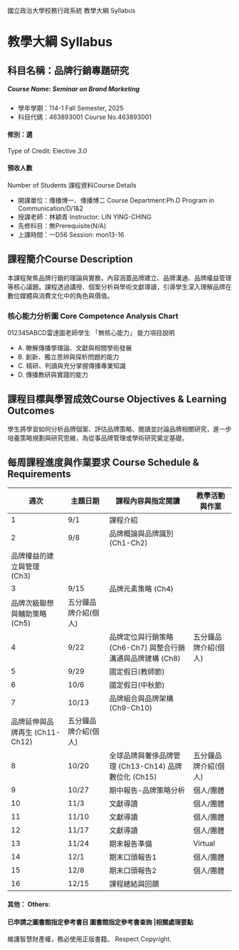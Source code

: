 國立政治大學校務行政系統 教學大綱 Syllabus
# 教學大綱 Syllabus
##  科目名稱：品牌行銷專題研究
#####  Course Name: Seminar on Brand Marketing
  * 學年學期：114-1 Fall Semester, 2025 
  * 科目代碼：463893001 Course No.463893001
#### 修別：選
Type of Credit: Elective 
_3.0_
#### 預收人數
Number of Students
課程資料Course Details
  * 開課單位：傳播博一、傳播博二 Course Department:Ph.D Program in Communication/D/1&2 
  * 授課老師：林穎青 Instructor: LIN YING-CHING 
  * 先修科目：無Prerequisite(N/A)
  * 上課時間：一D56 Session: mon13-16 
##  課程簡介Course Description
本課程聚焦品牌行銷的理論與實務，內容涵蓋品牌建立、品牌溝通、品牌權益管理等核心議題。課程透過講授、個案分析與學術文獻導讀，引導學生深入理解品牌在數位媒體與消費文化中的角色與價值。
###  核心能力分析圖 Core Competence Analysis Chart
012345ABCD雷達圖老師學生
「無核心能力」 
能力項目說明
  * A. 瞭解傳播學理論、文獻與相關學術發展
  * B. 創新、獨立思辨與探析問題的能力
  * C. 精研、判讀與充分掌握傳播專業知識
  * D. 傳播教研與實踐的能力
##  課程目標與學習成效Course Objectives & Learning Outcomes 
學生將學習如何分析品牌個案、評估品牌策略、閱讀並討論品牌相關研究，進一步培養策略規劃與研究思維，為從事品牌管理或學術研究奠定基礎。
##  每周課程進度與作業要求 Course Schedule & Requirements
週次 |  主題日期 |  課程內容與指定閱讀 |  教學活動與作業  
---|---|---|---  
1 |  9/1 |  課程介紹 |   
2 |  9/8 |  品牌概論與品牌識別 (Ch1-Ch2)  
品牌權益的建立與管理 (Ch3) |   
3 |  9/15 |  品牌元素策略 (Ch4)  
品牌次級聯想與輔助策略 (Ch5) |  五分鐘品牌介紹(個人)  
4 |  9/22 |  品牌定位與行銷策略 (Ch6-Ch7) 與整合行銷溝通與品牌建構 (Ch8) |  五分鐘品牌介紹(個人)  
5 |  9/29 |  國定假日(教師節) |   
6 |  10/6 |  國定假日(中秋節) |   
7 |  10/13 |  品牌組合與品牌架構 (Ch9-Ch10)  
品牌延伸與品牌再生 (Ch11-Ch12) |  五分鐘品牌介紹(個人)  
8 |  10/20 |  全球品牌與奢侈品牌管理 (Ch13-Ch14) 品牌數位化 (Ch15) |  五分鐘品牌介紹(個人)  
9 |  10/27 |  期中報告-品牌策略分析 |  個人/團體  
10 |  11/3 |  文獻導讀 |  個人/團體  
11 |  11/10 |  文獻導讀 |  個人/團體  
12 |  11/17 |  文獻導讀 |  個人/團體  
13 |  11/24 |  期末報告準備 |  Virtual  
14 |  12/1 |  期末口頭報告1 |  個人/團體  
15 |  12/8 |  期末口頭報告2 |  個人/團體  
16 |  12/15 |  課程總結與回饋 |   
####  其他： Others:
####  已申請之圖書館指定參考書目  圖書館指定參考書查詢 |相關處理要點
維護智慧財產權，務必使用正版書籍。 Respect Copyright.